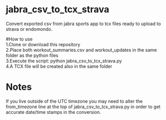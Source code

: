 # jabra_csv_to_tcx_strava
Convert exported csv from jabra sports app to tcx files ready to upload to strava or endomondo.

#How to use  
1.Clone or download this repository  
2.Place both workout_summaries.csv and workout_updates in the same folder as the python files  
3.Execute the script: python jabra_csv_to_tcx_strava.py  
4.A TCX file will be created also in the same folder  

# Notes
If you live outside of the UTC timezone you may need to alter the from_timezone line at the top of
jabra_csv_to_tcx_strava.py in order to get accurate date/time stamps in the conversion.
